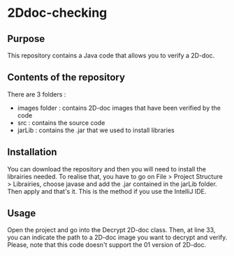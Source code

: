 # 2Ddoc-checking

## Purpose 

This repository contains a Java code that allows you to verify a 2D-doc.

## Contents of the repository

There are 3 folders :
- images folder : contains 2D-doc images that have been verified by the code
- src : contains the source code
- jarLib : contains the .jar that we used to install libraries

## Installation

You can download the repository and then you will need to install the librairies needed. To realise that, you have to go
on File > Project Structure > Librairies, choose javase and add the .jar contained in the jarLib folder. Then apply and that's it.
This is the method if you use the IntelliJ IDE.

## Usage

Open the project and go into the Decrypt 2D-doc class. Then, at line 33, you can indicate the path to a 2D-doc image you want to 
decrypt and verify. Please, note that this code doesn't support the 01 version of 2D-doc.
